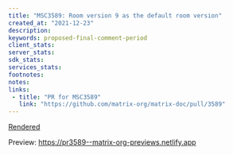 ```yaml
---
title: "MSC3589: Room version 9 as the default room version"
created_at: "2021-12-23"
description:
keywords: proposed-final-comment-period
client_stats:
server_stats:
sdk_stats:
services_stats:
footnotes:
notes:
links:
 - title: "PR for MSC3589"
   link: "https://github.com/matrix-org/matrix-doc/pull/3589"
---
```

[Rendered](https://github.com/matrix-org/matrix-doc/blob/travis/msc/default-v9/proposals/3589-v9-default-version.md)







<!-- Replace -->
Preview: https://pr3589--matrix-org-previews.netlify.app
<!-- Replace -->

